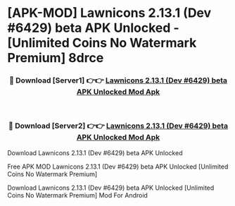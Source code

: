 # [APK-MOD] Lawnicons 2.13.1 (Dev #6429) beta APK Unlocked - [Unlimited Coins No Watermark Premium] 8drce



<div align="center">
<h3>🔴 Download [Server1] 👉👉 <a href="https://momento.my/?title=Lawnicons_2.13.1_(Dev_#6429)_beta_APK_Unlocked">Lawnicons 2.13.1 (Dev #6429) beta APK Unlocked Mod Apk</a></h3><br>

<h3>🔴 Download [Server2] 👉👉 <a href="https://momento.my/?title=Lawnicons_2.13.1_(Dev_#6429)_beta_APK_Unlocked">Lawnicons 2.13.1 (Dev #6429) beta APK Unlocked Mod Apk</a></h3>
</div>



Download Lawnicons 2.13.1 (Dev #6429) beta APK Unlocked 

Free APK MOD Lawnicons 2.13.1 (Dev #6429) beta APK Unlocked [Unlimited Coins No Watermark Premium]

Download Lawnicons 2.13.1 (Dev #6429) beta APK Unlocked [Unlimited Coins No Watermark Premium] Mod For Android
